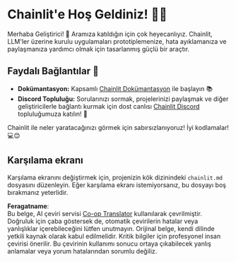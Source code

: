 <!--
CO_OP_TRANSLATOR_METADATA:
{
  "original_hash": "c49526c7abc56b0b5f1e835c1739f18e",
  "translation_date": "2025-07-12T13:54:04+00:00",
  "source_file": "11-mcp/code_samples/github-mcp/chainlit.md",
  "language_code": "tr"
}
-->
# Chainlit'e Hoş Geldiniz! 🚀🤖

Merhaba Geliştirici! 👋 Aramıza katıldığın için çok heyecanlıyız. Chainlit, LLM'ler üzerine kurulu uygulamaları prototiplemenize, hata ayıklamanıza ve paylaşmanıza yardımcı olmak için tasarlanmış güçlü bir araçtır.

## Faydalı Bağlantılar 🔗

- **Dokümantasyon:** Kapsamlı [Chainlit Dokümantasyon](https://docs.chainlit.io) ile başlayın 📚  
- **Discord Topluluğu:** Sorularınızı sormak, projelerinizi paylaşmak ve diğer geliştiricilerle bağlantı kurmak için dost canlısı [Chainlit Discord](https://discord.gg/k73SQ3FyUh) topluluğumuza katılın! 💬

Chainlit ile neler yaratacağınızı görmek için sabırsızlanıyoruz! İyi kodlamalar! 💻😊

## Karşılama ekranı

Karşılama ekranını değiştirmek için, projenizin kök dizinindeki `chainlit.md` dosyasını düzenleyin. Eğer karşılama ekranı istemiyorsanız, bu dosyayı boş bırakmanız yeterlidir.

**Feragatname**:  
Bu belge, AI çeviri servisi [Co-op Translator](https://github.com/Azure/co-op-translator) kullanılarak çevrilmiştir. Doğruluk için çaba göstersek de, otomatik çevirilerin hatalar veya yanlışlıklar içerebileceğini lütfen unutmayın. Orijinal belge, kendi dilinde yetkili kaynak olarak kabul edilmelidir. Kritik bilgiler için profesyonel insan çevirisi önerilir. Bu çevirinin kullanımı sonucu ortaya çıkabilecek yanlış anlamalar veya yorum hatalarından sorumlu değiliz.